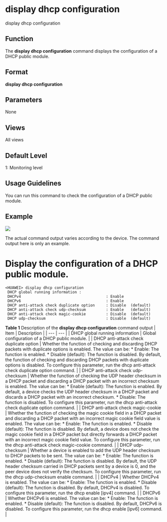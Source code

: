 display dhcp configuration
==========================

display dhcp configuration

Function
--------



The **display dhcp configuration** command displays the configuration of a DHCP public module.




Format
------

**display dhcp configuration**


Parameters
----------

None

Views
-----

All views


Default Level
-------------

1: Monitoring level


Usage Guidelines
----------------

You can run this command to check the configuration of a DHCP public module.


Example
-------

![](../public_sys-resources/note_3.0-en-us.png) 

The actual command output varies according to the device. The command output here is only an example.


# Display the configuration of a DHCP public module.
```
<HUAWEI> display dhcp configuration
 DHCP global running information :
 DHCPv4                                      : Enable
 DHCPv6                                      : Enable
 DHCP anti-attack check duplicate option     : Disable  (default)
 DHCP anti-attack check udp-checksum         : Enable   (default)
 DHCP anti-attack check magic-cookie         : Disable  (default)
 DHCP udp-checksum                           : Disable  (default)

```

**Table 1** Description of the **display dhcp configuration** command output
| Item | Description |
| --- | --- |
| DHCP global running information | Global configuration of a DHCP public module. |
| DHCP anti-attack check duplicate option | Whether the function of checking and discarding DHCP packets with duplicate options is enabled. The value can be:   * Enable: The function is enabled. * Disable (default): The function is disabled. By default, the function of checking and discarding DHCP packets with duplicate options is disabled.   To configure this parameter, run the dhcp anti-attack check duplicate option command. |
| DHCP anti-attack check udp-checksum | Whether the function of checking the UDP header checksum in a DHCP packet and discarding a DHCP packet with an incorrect checksum is enabled. The value can be:   * Enable (default): The function is enabled. By default, a device checks the UDP header checksum in a DHCP packet and discards a DHCP packet with an incorrect checksum. * Disable: The function is disabled.   To configure this parameter, run the dhcp anti-attack check duplicate option command. |
| DHCP anti-attack check magic-cookie | Whether the function of checking the magic cookie field in a DHCP packet and discarding a DHCP packet with an incorrect magic cookie field value is enabled. The value can be:   * Enable: The function is enabled. * Disable (default): The function is disabled. By default, a device does not check the magic cookie field in a DHCP packet but directly forwards a DHCP packet with an incorrect magic cookie field value.   To configure this parameter, run the dhcp anti-attack check magic-cookie command. |
| DHCP udp-checksum | Whether a device is enabled to add the UDP header checksum to DHCP packets to be sent. The value can be:   * Enable: The function is enabled. * Disable (default): The function is disabled. By default, the UDP header checksum carried in DHCP packets sent by a device is 0, and the peer device does not verify the checksum.   To configure this parameter, run the dhcp udp-checksum enable command. |
| DHCPv4 | Whether DHCPv4 is enabled. The value can be:   * Enable: The function is enabled. * Disable (default): The function is disabled. By default, DHCPv4 is disabled.   To configure this parameter, run the dhcp enable [ipv4] command. |
| DHCPv6 | Whether DHCPv6 is enabled. The value can be:   * Enable: The function is enabled. * Disable (default): The function is disabled. By default, DHCPv6 is disabled.   To configure this parameter, run the dhcp enable [ipv6] command. |